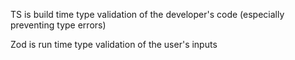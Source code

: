 TS is build time type validation of the developer's code (especially preventing type errors)

Zod is run time type validation of the user's inputs